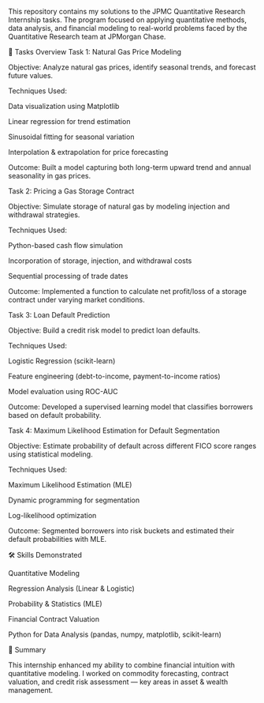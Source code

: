 This repository contains my solutions to the JPMC Quantitative Research Internship tasks. The program focused on applying quantitative methods, data analysis, and financial modeling to real-world problems faced by the Quantitative Research team at JPMorgan Chase.

📂 Tasks Overview
Task 1: Natural Gas Price Modeling

Objective: Analyze natural gas prices, identify seasonal trends, and forecast future values.

Techniques Used:

Data visualization using Matplotlib

Linear regression for trend estimation

Sinusoidal fitting for seasonal variation

Interpolation & extrapolation for price forecasting

Outcome: Built a model capturing both long-term upward trend and annual seasonality in gas prices.

Task 2: Pricing a Gas Storage Contract

Objective: Simulate storage of natural gas by modeling injection and withdrawal strategies.

Techniques Used:

Python-based cash flow simulation

Incorporation of storage, injection, and withdrawal costs

Sequential processing of trade dates

Outcome: Implemented a function to calculate net profit/loss of a storage contract under varying market conditions.

Task 3: Loan Default Prediction

Objective: Build a credit risk model to predict loan defaults.

Techniques Used:

Logistic Regression (scikit-learn)

Feature engineering (debt-to-income, payment-to-income ratios)

Model evaluation using ROC-AUC

Outcome: Developed a supervised learning model that classifies borrowers based on default probability.

Task 4: Maximum Likelihood Estimation for Default Segmentation

Objective: Estimate probability of default across different FICO score ranges using statistical modeling.

Techniques Used:

Maximum Likelihood Estimation (MLE)

Dynamic programming for segmentation

Log-likelihood optimization

Outcome: Segmented borrowers into risk buckets and estimated their default probabilities with MLE.

🛠️ Skills Demonstrated

Quantitative Modeling

Regression Analysis (Linear & Logistic)

Probability & Statistics (MLE)

Financial Contract Valuation

Python for Data Analysis (pandas, numpy, matplotlib, scikit-learn)

📜 Summary

This internship enhanced my ability to combine financial intuition with quantitative modeling. I worked on commodity forecasting, contract valuation, and credit risk assessment — key areas in asset & wealth management.
